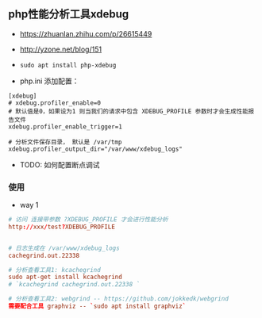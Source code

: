 ## php性能分析工具xdebug
* https://zhuanlan.zhihu.com/p/26615449

* http://yzone.net/blog/151

* `sudo apt install php-xdebug`

* php.ini 添加配置：
```
[xdebug]
# xdebug.profiler_enable=0
# 默认值是0，如果设为1 则当我们的请求中包含 XDEBUG_PROFILE 参数时才会生成性能报告文件
xdebug.profiler_enable_trigger=1

# 分析文件保存目录， 默认是 /var/tmp
xdebug.profiler_output_dir="/var/www/xdebug_logs"
```

* TODO: 如何配置断点调试


### 使用
* way 1
```conf
# 访问 连接带参数 ?XDEBUG_PROFILE 才会进行性能分析
http://xxx/test?XDEBUG_PROFILE


# 日志生成在 /var/www/xdebug_logs
cachegrind.out.22338

# 分析查看工具1: kcachegrind
sudo apt-get install kcachegrind
# `kcachegrind cachegrind.out.22338 `

# 分析查看工具2: webgrind -- https://github.com/jokkedk/webgrind
需要配合工具 graphviz -- `sudo apt install graphviz`
```
